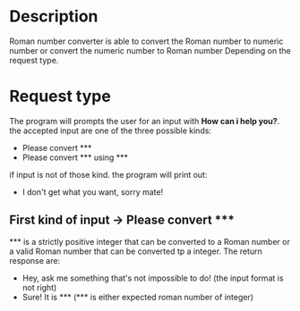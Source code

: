 # Description 
Roman number converter is able to convert the Roman number to numeric number or convert the numeric number to Roman number Depending on the request type.

# Request type
The program will prompts the user for an input with **How can i help you?**. the accepted input are one of the three possible kinds:
* Please convert ***
* Please convert *** using ***

if input is not of those kind. the program will print out:

* I don't get what you want, sorry mate!

## First kind of input -> Please convert ***
*** is a strictly positive integer that can be converted to a Roman number or a valid Roman number that can be converted tp a integer. The return response are:
* Hey, ask me something that's not impossible to do! (the input format is not right)
* Sure! It is *** (*** is either expected roman number of integer)

